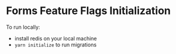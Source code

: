 # Forms Feature Flags Initialization

To run locally:

- install redis on your local machine
- `yarn initialize` to run migrations
